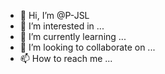 - 👋 Hi, I’m @P-JSL
- 👀 I’m interested in ...
- 🌱 I’m currently learning ...
- 💞️ I’m looking to collaborate on ...
- 📫 How to reach me ...

<!---
P-JSL/P-JSL is a ✨ special ✨ repository because its `README.md` (this file) appears on your GitHub profile.
You can click the Preview link to take a look at your changes.
--->
